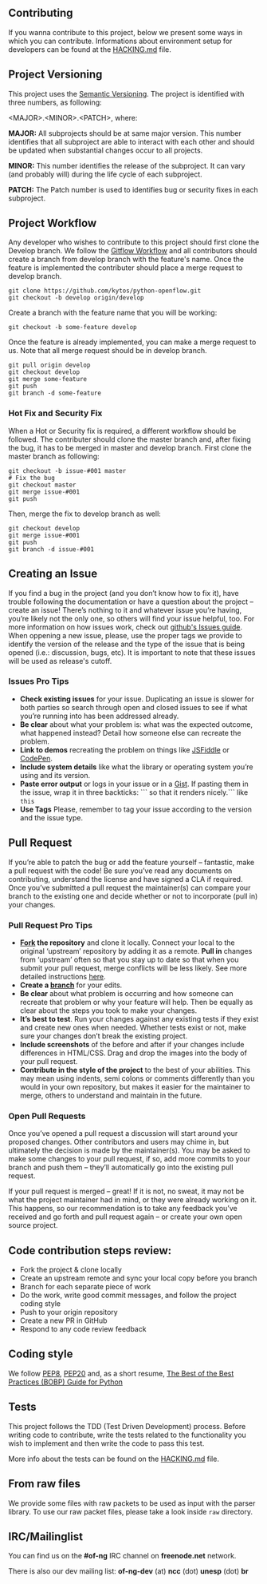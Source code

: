 ## Contributing

[fork]: https://github.com/of-ng/ofx-parser/fork
[pr]: https://github.com/of-ng/ofx-parser/compare
[readme]: https://github.com/github/ofx-parser#readme

If you wanna contribute to this project, below we present some ways in
which you can contribute. Informations about environment setup for developers
can be found at the [HACKING.md](HACKING.md) file.

## Project Versioning
This project uses the [Semantic Versioning](http://semver.org/). The project is identified with
three numbers, as following:

\<MAJOR\>.\<MINOR\>.\<PATCH\>, where:

**MAJOR:** All subprojects should be at same major version. This number identifies that 
all subproject are able to interact with each other and should be updated when substantial 
changes occur to all projects.

**MINOR:** This number identifies the release of the subproject. It can vary (and probably 
will) during the life cycle of each subproject.

**PATCH:** The Patch number is used to identifies bug or security fixes in each 
subproject.


## Project Workflow

Any developer who wishes to contribute to this project should first clone the Develop 
branch. We follow the [Gitflow Workflow](https://www.atlassian.com/git/tutorials/comparing-workflows/gitflow-workflow) 
and all contributors should create a branch from develop branch with the feature's name. Once 
the feature is implemented the contributer should place a merge request to develop branch. 

```
git clone https://github.com/kytos/python-openflow.git
git checkout -b develop origin/develop
```

Create a branch with the feature name that you will be working:

```
git checkout -b some-feature develop
```

Once the feature is already implemented, you can make a merge request to us. Note that all
merge request should be in develop branch. 

```
git pull origin develop
git checkout develop
git merge some-feature
git push
git branch -d some-feature
```

### Hot Fix and Security Fix

When a Hot or Security fix is required, a different workflow should be followed. The contributer
should clone the master branch and, after fixing the bug, it has to be merged in master and develop
branch. 
First clone the master branch as following:

```
git checkout -b issue-#001 master
# Fix the bug
git checkout master
git merge issue-#001
git push
```

Then, merge the fix to develop branch as well:

```
git checkout develop
git merge issue-#001
git push
git branch -d issue-#001
```

## Creating an Issue

If you find a bug in the project (and you don’t know how to fix it),
have trouble following the documentation or have a question about the project
– create an issue! There’s nothing to it and whatever issue you’re having,
you’re likely not the only one, so others will find your issue helpful, too.
For more information on how issues work, check out
[github's Issues guide](https://guides.github.com/features/issues/).
When oppening a new issue, please, use the proper tags we provide to identify the version 
of the release and the type of the issue that is being opened (i.e.: discussion, bugs,
etc). It is important to note that these issues will be used as release's cutoff. 


### Issues Pro Tips

  - **Check existing issues** for your issue. Duplicating an issue is slower
    for both parties so search through open and closed issues to see if
    what you’re running into has been addressed already.
  - **Be clear** about what your problem is: what was the expected outcome,
    what happened instead? Detail how someone else can recreate the problem.
  - **Link to demos** recreating the problem on things like 
    [JSFiddle](http://jsfiddle.net/) or [CodePen](http://codepen.io/).
  - **Include system details** like what the library or operating system
    you’re using and its version.
  - **Paste error output** or logs in your issue or in a
    [Gist](http://gist.github.com/). If pasting them in the issue, wrap it in
    three backticks: \`\`\` so that it renders nicely.\`\`\` like ```this```
  - **Use Tags** Please, remember to tag your issue according to the version and the
    issue type.

## Pull Request
If you’re able to patch the bug or add the feature yourself – fantastic, make a
pull request with the code! Be sure you’ve read any documents on contributing,
understand the license and have signed a CLA if required. Once you’ve submitted
a pull request the maintainer(s) can compare your branch to the existing one and
decide whether or not to incorporate (pull in) your changes.

### Pull Request Pro Tips

  - **[Fork](http://guides.github.com/activities/forking/) the repository** and
    clone it locally. Connect your local to the original ‘upstream’ repository
    by adding it as a remote. **Pull in** changes from ‘upstream’ often so that
    you stay up to date so that when you submit your pull request, merge
    conflicts will be less likely. See more detailed instructions
    [here](https://help.github.com/articles/syncing-a-fork).
  - **Create a [branch](http://guides.github.com/introduction/flow/)** for your
    edits.
  - **Be clear** about what problem is occurring and how someone can recreate
    that problem or why your feature will help. Then be equally as clear about
    the steps you took to make your changes.
  - **It’s best to test**. Run your changes against any existing tests if they
    exist and create new ones when needed. Whether tests exist or not,
    make sure your changes don’t break the existing project.
  - **Include screenshots** of the before and after if your changes include
    differences in HTML/CSS. Drag and drop the images into the body of your
    pull request.
  - **Contribute in the style of the project** to the best of your abilities.
    This may mean using indents, semi colons or comments differently than you
    would in your own repository, but makes it easier for the maintainer to
    merge, others to understand and maintain in the future.

### Open Pull Requests

Once you’ve opened a pull request a discussion will start around your proposed
changes. Other contributors and users may chime in, but ultimately the decision
is made by the maintainer(s). You may be asked to make some changes to your
pull request, if so, add more commits to your branch and push them – they’ll
automatically go into the existing pull request.

If your pull request is merged – great! If it is not, no sweat, it may not be
what the project maintainer had in mind, or they were already working on it.
This happens, so our recommendation is to take any feedback you’ve received and
go forth and pull request again – or create your own open source project.

## Code contribution steps review:
  - Fork the project & clone locally
  - Create an upstream remote and sync your local copy before you branch
  - Branch for each separate piece of work
  - Do the work, write good commit messages, and follow the project coding style
  - Push to your origin repository
  - Create a new PR in GitHub
  - Respond to any code review feedback

## Coding style
We follow [PEP8](http://www.python.org/dev/peps/pep-0008/),
[PEP20](http://www.python.org/dev/peps/pep-0020/) and, as a short resume,
[The Best of the Best Practices (BOBP) Guide for Python](https://gist.github.com/sloria/7001839)

## Tests

This project follows the TDD (Test Driven Development) process.
Before writing code to contribute, write the tests related to the functionality
you wish to implement and then write the code to pass this test.

More info about the tests can be found on the
[HACKING.md](HACKING.md#tdd-test-driven-development) file.

## From raw files

We provide some files with raw packets to be used as input with the parser
library. To use our raw packet files, please take a look inside `raw` directory.

## IRC/Mailinglist

You can find us on the **#of-ng** IRC channel on **freenode.net** network.

There is also our dev mailing list:
**of-ng-dev** (at) **ncc** (dot) **unesp** (dot) **br**
